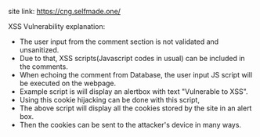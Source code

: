 site link: https://cng.selfmade.one/

XSS Vulnerability explanation:
* The user input from the comment section is not validated and unsanitized.
* Due to that, XSS scripts(Javascript codes in usual) can be included in the comments.
* When echoing the comment from Database, the user input JS script will be executed on the webpage.
* Example script is <script>alert("Vulnerable to XSS")</script> will display an alertbox with text "Vulnerable to XSS".
* Using this cookie hijacking can be done with this script, <script>alert(document.cookie)</script>
* The above script will display all the cookies stored by the site in an alert box.
* Then the cookies can be sent to the attacker's device in many ways.
